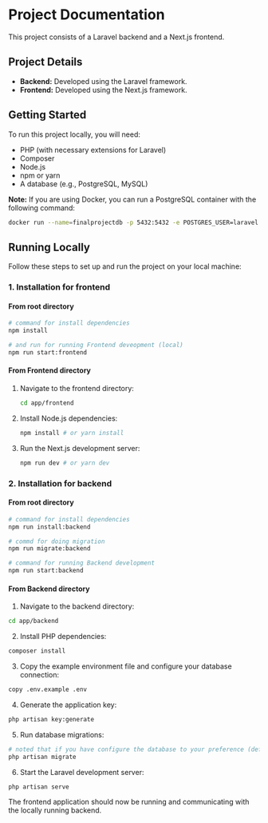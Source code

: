 # Project Documentation

This project consists of a Laravel backend and a Next.js frontend.

## Project Details

- **Backend:** Developed using the Laravel framework.
- **Frontend:** Developed using the Next.js framework.

## Getting Started

To run this project locally, you will need:

- PHP (with necessary extensions for Laravel)
- Composer
- Node.js
- npm or yarn
- A database (e.g., PostgreSQL, MySQL)

**Note:** If you are using Docker, you can run a PostgreSQL container with the following command:

```bash
docker run --name=finalprojectdb -p 5432:5432 -e POSTGRES_USER=laravel -e POSTGRES_PASSWORD=secret123 -d postgres:15
```

## Running Locally

Follow these steps to set up and run the project on your local machine:

### 1. Installation for frontend

#### From root directory

```bash
# command for install dependencies
npm install

# and run for running Frontend deveopment (local)
npm run start:frontend
```

#### From Frontend directory

1.  Navigate to the frontend directory:

    ```bash
    cd app/frontend
    ```

2.  Install Node.js dependencies:
    ```bash
    npm install # or yarn install
    ```
3.  Run the Next.js development server:

    ```bash
    npm run dev # or yarn dev
    ```

### 2. Installation for backend

#### From root directory

```bash
# command for install dependencies
npm run install:backend

# commd for doing migration
npm run migrate:backend

# command for running Backend development
npm run start:backend
```

#### From Backend directory

1.  Navigate to the backend directory:

```bash
cd app/backend
```

2.  Install PHP dependencies:

```bash
composer install
```

3.  Copy the example environment file and configure your database connection:

```bash
copy .env.example .env
```

4. Generate the application key:

```bash
php artisan key:generate
```

5.  Run database migrations:

```bash
# noted that if you have configure the database to your preference (default: Sqlite)
php artisan migrate
```

6.  Start the Laravel development server:

```bash
php artisan serve
```

The frontend application should now be running and communicating with the locally running backend.
